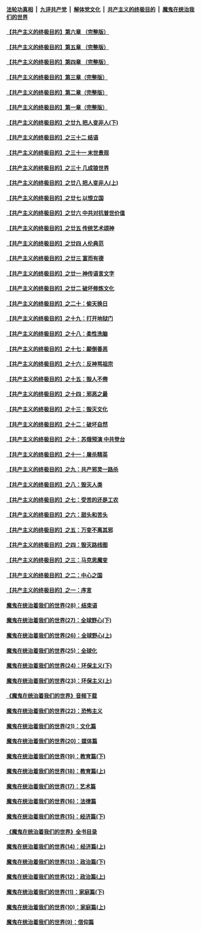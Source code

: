####  [法轮功真相](../../../../basic/blob/master/README.md?t=10082252) &nbsp;|&nbsp; [九评共产党](../../../../9ping.md/blob/master/README.md?t=10082252) &nbsp;|&nbsp; [解体党文化](../../../../jtdwh.md/blob/master/README.md?t=10082252)  &nbsp;|&nbsp; [共产主义的终极目的](../../../../gczydzjmd.md/blob/master/README.md?t=10082252) &nbsp;|&nbsp; [魔鬼在统治我们的世界](../../../../mgztzwmdsj.md/blob/master/README.md?t=10082252) 

#### [【共产主义的终极目的】第六章 （完整版）](../pages/nsc422/n11428913.md?t=10082252) 

#### [【共产主义的终极目的】第五章 （完整版）](../pages/nsc422/n11428912.md?t=10082252) 

#### [【共产主义的终极目的】第四章 （完整版）](../pages/nsc422/n11428907.md?t=10082252) 

#### [【共产主义的终极目的】第三章（完整版）](../pages/nsc422/n11428848.md?t=10082252) 

#### [【共产主义的终极目的】第二章（完整版）](../pages/nsc422/n11428831.md?t=10082252) 

#### [【共产主义的终极目的】第一章（完整版）](../pages/nsc422/n11417651.md?t=10082252) 

#### [【共产主义的终极目的】之廿九 把人变非人(下)](../pages/nsc422/n11344140.md?t=10082252) 

#### [【共产主义的终极目的】之三十二 结语](../pages/nsc422/n11360535.md?t=10082252) 

#### [【共产主义的终极目的】之三十一 末世景观](../pages/nsc422/n11351129.md?t=10082252) 

#### [【共产主义的终极目的】之三十 几成狼世界](../pages/nsc422/n11348280.md?t=10082252) 

#### [【共产主义的终极目的】之廿八 把人变非人(上)](../pages/nsc422/n11340492.md?t=10082252) 

#### [【共产主义的终极目的】之廿七 以恨立国](../pages/nsc422/n11336944.md?t=10082252) 

#### [【共产主义的终极目的】之廿六 中共对抗普世价值](../pages/nsc422/n11324785.md?t=10082252) 

#### [【共产主义的终极目的】之廿五 传统艺术颂神](../pages/nsc422/n11296396.md?t=10082252) 

#### [【共产主义的终极目的】之廿四 人伦典范](../pages/nsc422/n11296397.md?t=10082252) 

#### [【共产主义的终极目的】之廿三 富而有德](../pages/nsc422/n11283598.md?t=10082252) 

#### [【共产主义的终极目的】之廿一 神传语言文字](../pages/nsc422/n11263265.md?t=10082252) 

#### [【共产主义的终极目的】之廿二 破坏修炼文化](../pages/nsc422/n11245728.md?t=10082252) 

#### [【共产主义的终极目的】之二十：偷天换日](../pages/nsc422/n11238846.md?t=10082252) 

#### [【共产主义的终极目的】之十九：打开地狱门](../pages/nsc422/n11206376.md?t=10082252) 

#### [【共产主义的终极目的】之十八：柔性洗脑](../pages/nsc422/n11199994.md?t=10082252) 

#### [【共产主义的终极目的】之十七：颠倒善恶](../pages/nsc422/n11179782.md?t=10082252) 

#### [【共产主义的终极目的】之十六：反神骂祖宗](../pages/nsc422/n11166798.md?t=10082252) 

#### [【共产主义的终极目的】之十五：毁人不倦](../pages/nsc422/n11166792.md?t=10082252) 

#### [【共产主义的终极目的】之十四：邪恶之最](../pages/nsc422/n11150249.md?t=10082252) 

#### [【共产主义的终极目的】之十三：毁灭文化](../pages/nsc422/n11135227.md?t=10082252) 

#### [【共产主义的终极目的】之十二：破坏自然](../pages/nsc422/n11135214.md?t=10082252) 

#### [【共产主义的终极目的】之十：苏俄预演 中共登台](../pages/nsc422/n11118424.md?t=10082252) 

#### [【共产主义的终极目的】之十一：屠杀精英](../pages/nsc422/n11118442.md?t=10082252) 

#### [【共产主义的终极目的】之九：共产邪灵一路杀](../pages/nsc422/n11114139.md?t=10082252) 

#### [【共产主义的终极目的】之八：毁灭人类](../pages/nsc422/n11108503.md?t=10082252) 

#### [【共产主义的终极目的】之七：受苦的还是工农](../pages/nsc422/n11101809.md?t=10082252) 

#### [【共产主义的终极目的】之六：甜头和苦头](../pages/nsc422/n11096971.md?t=10082252) 

#### [【共产主义的终极目的】之五：万变不离其邪](../pages/nsc422/n11091285.md?t=10082252) 

#### [【共产主义的终极目的】之四：毁灭路线图](../pages/nsc422/n11086284.md?t=10082252) 

#### [【共产主义的终极目的】之三：马克思魔变](../pages/nsc422/n11061941.md?t=10082252) 

#### [【共产主义的终极目的】之二：中心之国](../pages/nsc422/n11047728.md?t=10082252) 

#### [【共产主义的终极目的】之一：序言](../pages/nsc422/n11086077.md?t=10082252) 

#### [魔鬼在统治着我们的世界(28)：结束语](../pages/nsc422/n10936246.md?t=10082252) 

#### [魔鬼在统治着我们的世界(27)：全球野心(下)](../pages/nsc422/n10928319.md?t=10082252) 

#### [魔鬼在统治着我们的世界(26)：全球野心(上)](../pages/nsc422/n10900318.md?t=10082252) 

#### [魔鬼在统治着我们的世界(25)：全球化](../pages/nsc422/n10788205.md?t=10082252) 

#### [魔鬼在统治着我们的世界(24)：环保主义(下)](../pages/nsc422/n10695307.md?t=10082252) 

#### [魔鬼在统治着我们的世界(23)：环保主义(上)](../pages/nsc422/n10688613.md?t=10082252) 

#### [《魔鬼在统治着我们的世界》音频下载](../pages/nsc422/n10635553.md?t=10082252) 

#### [魔鬼在统治着我们的世界(22)：恐怖主义](../pages/nsc422/n10614727.md?t=10082252) 

#### [魔鬼在统治着我们的世界(21)：文化篇](../pages/nsc422/n10597706.md?t=10082252) 

#### [魔鬼在统治着我们的世界(20)：媒体篇](../pages/nsc422/n10586579.md?t=10082252) 

#### [魔鬼在统治着我们的世界(19)：教育篇(下)](../pages/nsc422/n10564808.md?t=10082252) 

#### [魔鬼在统治着我们的世界(18)：教育篇(上)](../pages/nsc422/n10526970.md?t=10082252) 

#### [魔鬼在统治着我们的世界(17)：艺术篇](../pages/nsc422/n10499093.md?t=10082252) 

#### [魔鬼在统治着我们的世界(16)：法律篇](../pages/nsc422/n10485969.md?t=10082252) 

#### [魔鬼在统治着我们的世界(15)：经济篇(下)](../pages/nsc422/n10469975.md?t=10082252) 

#### [《魔鬼在统治着我们的世界》全书目录](../pages/nsc422/n10464261.md?t=10082252) 

#### [魔鬼在统治着我们的世界(14)：经济篇(上)](../pages/nsc422/n10457370.md?t=10082252) 

#### [魔鬼在统治着我们的世界(13)：政治篇(下)](../pages/nsc422/n10448270.md?t=10082252) 

#### [魔鬼在统治着我们的世界(12)：政治篇(上)](../pages/nsc422/n10444576.md?t=10082252) 

#### [魔鬼在统治着我们的世界(11)：家庭篇(下)](../pages/nsc422/n10440961.md?t=10082252) 

#### [魔鬼在统治着我们的世界(10)：家庭篇(上)](../pages/nsc422/n10435448.md?t=10082252) 

#### [魔鬼在统治着我们的世界(9)：信仰篇](../pages/nsc422/n10432159.md?t=10082252) 

